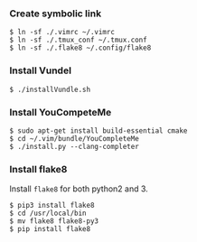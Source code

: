 ### Create symbolic link
```
$ ln -sf ./.vimrc ~/.vimrc
$ ln -sf ./.tmux_conf ~/.tmux.conf
$ ln -sf ./.flake8 ~/.config/flake8
```

### Install Vundel
```
$ ./installVundle.sh
```


### Install YouCompeteMe
```
$ sudo apt-get install build-essential cmake
$ cd ~/.vim/bundle/YouCompleteMe
$ ./install.py --clang-completer
```

### Install flake8

Install `flake8` for both python2 and 3.

```
$ pip3 install flake8
$ cd /usr/local/bin
$ mv flake8 flake8-py3
$ pip install flake8
```


